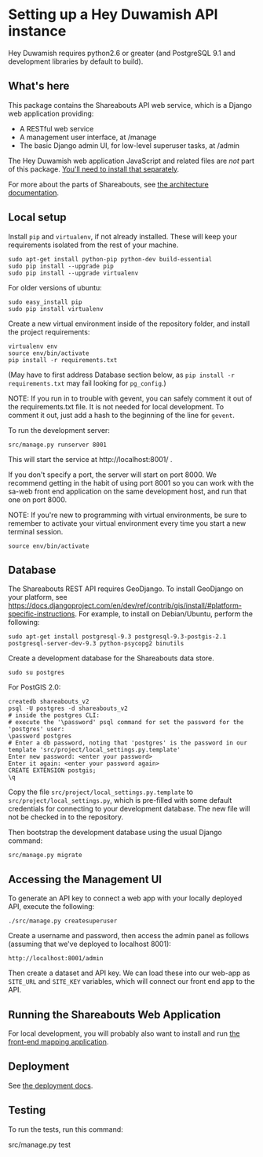 Setting up a Hey Duwamish API instance
======================================
Hey Duwamish requires python2.6 or greater (and PostgreSQL 9.1 and development libraries by default to build).

What's here
------------

This package contains the Shareabouts API web service,
which is a Django web application providing:

* A RESTful web service
* A management user interface, at /manage
* The basic Django admin UI, for low-level superuser tasks, at /admin

The Hey Duwamish web application JavaScript and related files are
*not* part of this package. [You'll need to install that separately](https://github.com/openplans/shareabouts/).

For more about the parts of Shareabouts,
see [the architecture documentation](ARCHITECTURE.md).

Local setup
------------

Install `pip` and `virtualenv`, if not already installed.  These will keep your
requirements isolated from the rest of your machine.

    sudo apt-get install python-pip python-dev build-essential
    sudo pip install --upgrade pip
    sudo pip install --upgrade virtualenv

For older versions of ubuntu:

    sudo easy_install pip
    sudo pip install virtualenv

Create a new virtual environment inside of the repository folder, and install
the project requirements:

    virtualenv env
    source env/bin/activate
    pip install -r requirements.txt

(May have to first address Database section below, as `pip install -r
requirements.txt` may fail looking for `pg_config`.)


NOTE: If you run in to trouble with gevent, you can safely comment it out of
the requirements.txt file.  It is not needed for local development.  To comment
it out, just add a hash to the beginning of the line for `gevent`.

To run the development server:

    src/manage.py runserver 8001

This will start the service at http://localhost:8001/ .

If you don't specify a port, the server will start on port 8000.
We recommend getting in the habit of using port 8001 so you can
work with the sa-web front end application on the same development
host, and run that one on port 8000.

NOTE: If you're new to programming with virtual environments, be sure to remember
to activate your virtual environment every time you start a new terminal session.

    source env/bin/activate

Database
--------

The Shareabouts REST API requires GeoDjango.  To install GeoDjango on your
platform, see https://docs.djangoproject.com/en/dev/ref/contrib/gis/install/#platform-specific-instructions.
For example, to install on Debian/Ubuntu, perform the following:

    sudo apt-get install postgresql-9.3 postgresql-9.3-postgis-2.1 postgresql-server-dev-9.3 python-psycopg2 binutils

Create a development database for the Shareabouts data store.

    sudo su postgres

For PostGIS 2.0:

    createdb shareabouts_v2
    psql -U postgres -d shareabouts_v2
    # inside the postgres CLI:
    # execute the '\password' psql command for set the password for the 'postgres' user:
    \password postgres
    # Enter a db password, noting that 'postgres' is the password in our template 'src/project/local_settings.py.template'
    Enter new password: <enter your password>
    Enter it again: <enter your password again>
    CREATE EXTENSION postgis;
    \q

Copy the file
`src/project/local_settings.py.template` to `src/project/local_settings.py`, which is pre-filled with some default credentials for connecting to your development database.  The new file will not be checked in to the repository.

Then bootstrap the development database using the usual Django command:

    src/manage.py migrate

Accessing the Management UI
----------------------------

To generate an API key to connect a web app with your locally deployed API, execute the following:

    ./src/manage.py createsuperuser

Create a username and password, then access the admin panel as follows (assuming that we've deployed to localhost 8001):

    http://localhost:8001/admin

Then create a dataset and API key. We can load these into our web-app as `SITE_URL` and `SITE_KEY` variables, which will connect our front end app to the API.

Running the Shareabouts Web Application
-----------------------------------------

For local development, you will probably also want to install and run [the
front-end mapping application](https://github.com/smartercleanup/duwamish/).


Deployment
-------------

See [the deployment docs](DEPLOY.md).


Testing
--------

To run the tests, run this command:

  src/manage.py test

